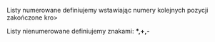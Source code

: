 
Listy numerowane definiujemy wstawiając numery kolejnych pozycji zakończone kro>

Listy nienumerowane definiujemy znakami: __*,+,-__
